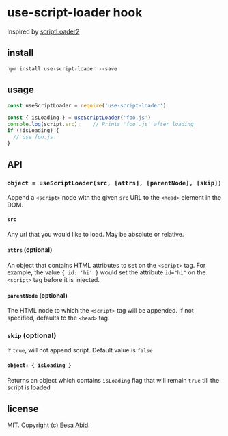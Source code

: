 # use-script-loader hook
Inspired by [scriptLoader2](https://github.com/feross/load-script2)
## install

```
npm install use-script-loader --save
```

## usage

```js
const useScriptLoader = require('use-script-loader')

const { isLoading } = useScriptLoader('foo.js')
console.log(script.src);    // Prints 'foo'.js' after loading
if (!isLoading) {
  // use foo.js
}
```

## API

### `object = useScriptLoader(src, [attrs], [parentNode], [skip])`

Append a `<script>` node with the given `src` URL to the `<head>` element in the DOM.

#### `src`

Any url that you would like to load.  May be absolute or relative.

#### `attrs` (optional)

An object that contains HTML attributes to set on the `<script>` tag. For
example, the value `{ id: 'hi' }` would set the attribute `id="hi"` on the
`<script>` tag before it is injected.

#### `parentNode` (optional)

The HTML node to which the `<script>` tag will be appended. If not specified,
defaults to the `<head>` tag.

### `skip` (optional)

If `true`, will not append script. Default value is `false`

#### `object: { isLoading }`

Returns an object which contains `isLoading` flag that will remain `true` till the script is loaded

## license

MIT. Copyright (c) [Eesa Abid](https://github.com/essaji).

